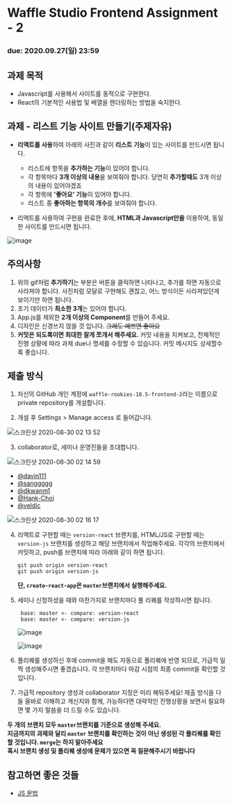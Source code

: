 Waffle Studio Frontend Assignment - 2
================================

### **due: 2020.09.27(일) 23:59**

## 과제 목적
- Javascript를 사용해서 사이트를 동적으로 구현한다.
- React의 기본적인 사용법 및 배열을 렌더링하는 방법을 숙지한다.

## 과제 - 리스트 기능 사이트 만들기(주제자유)
- **리액트를 사용**하여 아래의 사진과 같이 **리스트 기능**이 있는 사이트를 만드시면 됩니다.
  - 리스트에 항목을 **추가하는 기능**이 있어야 합니다.
  - 각 항목마다 **3개 이상의 내용**을 보여줘야 합니다. 당연히 **추가할때도** 3개 이상의 내용이 있어야겠죠
  - 각 항목에 **'좋아요' 기능**이 있어야 합니다.
  - 리스트 중 **좋아하는 항목의 개수**를 보여줘야 합니다.

- 리액트를 사용하여 구현을 완료한 후에, **HTML과 Javascript만을** 이용하여, 동일한 사이트를 만드시면 됩니다.

![image](https://im.ezgif.com/tmp/ezgif-1-22d9b960d4e8.gif)


## 주의사항
1. 위의 gif처럼 **추가하기**는 부분은 버튼을 클릭하면 나타나고, 추가를 하면 자동으로 사라져야 합니다. 사진처럼 모달로 구현해도 괜찮고, 어느 방식이든 사라져있던게 보이기만 하면 됩니다.
2. 초기 데이터가 **최소한 3개**는 있어야 합니다.  
3. App.js를 제외한 **2개 이상의 Component**를 만들어 주세요.
4. 디자인은 신경쓰지 않을 것 입니다. ~~그래도 예쁘면 좋아요~~ 
5.  **커밋은 되도록이면 최대한 잘게 쪼개서 해주세요.** 커밋 내용을 지켜보고, 전체적인 진행 상황에 따라 과제 due나 명세를 수정할 수 있습니다. 커밋 메시지도 상세할수록 좋습니다.


## 제출 방식
1. 자신의 GitHub 개인 계정에 `waffle-rookies-18.5-frontend-2`라는 이름으로 private repository를 개설합니다.

2. 개설 후 Settings > Manage access 로 들어갑니다.

![스크린샷 2020-08-30 02 13 52](https://user-images.githubusercontent.com/35535636/91642567-5eb9fe00-ea67-11ea-9382-89fcce03be70.png)

3. collaborator로, 세미나 운영진들을 초대합니다.

![스크린샷 2020-08-30 02 14 59](https://user-images.githubusercontent.com/35535636/91642588-87da8e80-ea67-11ea-9d5a-60a3596463c9.png)

- [@davin111](https://github.com/davin111)
- [@sanggggg](https://github.com/sanggggg)
- [@dkwanm1](https://github.com/dkwanm1)
- [@Hank-Choi](https://github.com/Hank-Choi)
- [@veldic](https://github.com/veldic)

![스크린샷 2020-08-30 02 16 17](https://user-images.githubusercontent.com/35535636/91642619-cbcd9380-ea67-11ea-84ea-1a0729103755.png)

4. 리액트로 구현할 때는 `version-react` 브랜치를,
   HTML/JS로 구현할 때는 `version-js` 브랜치를 생성하고 해당 브랜치에서 작업해주세요. 각각의 브랜치에서 커밋하고, push를 브랜치에 따라 아래와 같이 하면 됩니다.
   ``` git
   git push origin version-react
   git push origin version-js
   ```
   **단, `create-react-app`은 `master`브랜치에서 실행해주세요.**



5. 세미나 신청하셨을 때와 마찬가지로 브랜치마다 풀 리퀘를 작성하시면 됩니다.
   ```
    base: master <- compare: version-react
    base: master <- compare: version-js
   ```
   ![image](https://user-images.githubusercontent.com/48665265/93014268-ae153800-f5ea-11ea-82aa-59f4efcf40b7.png)

   ![image](https://user-images.githubusercontent.com/48665265/93014281-d00eba80-f5ea-11ea-8f17-da028bd1ad60.png)


6. 풀리퀘를 생성하신 후에 commit을 해도 자동으로 풀리퀘에 반영 되므로, 가급적 일찍 생성해주시면 좋겠습니다. 각 브랜치마다 마감 시점의 최종 commit을 확인할 것입니다. 

7. 가급적 repository 생성과 collaborator 지정은 미리 해둬주세요! 제출 방식을 다들 올바로 이해하고 계신지와 함께, 가능하다면 대략적인 진행상황을 보면서 필요하면 몇 가지 말씀을 더 드릴 수도 있습니다.

**두 개의 브랜치 모두 `master`브랜치를 기준으로 생성해 주세요.**   
**지금까지의 과제와 달리 `master` 브랜치를 확인하는 것이 아닌 생성된 각 풀리퀘를 확인할 것입니다. `merge`는 하지 말아주세요**    
**혹시 브랜치 생성 및 풀리퀘 생성에 문제가 있으면 꼭 질문해주시기 바랍니다**

## 참고하면 좋은 것들
- [JS 문법](https://learnjs.vlpt.us/)

